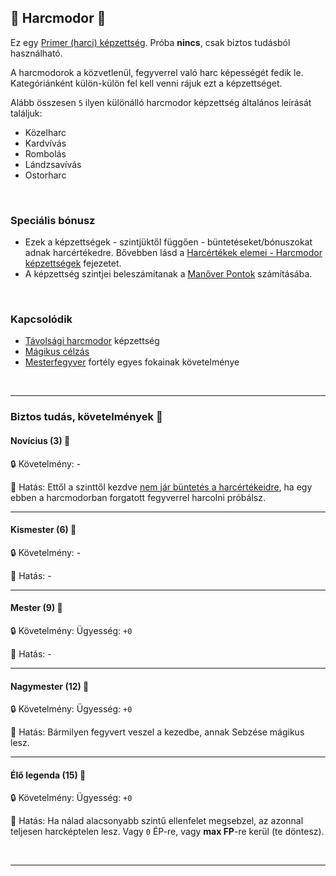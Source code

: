 ## 🔵 Harcmodor 🔁

Ez egy [Primer (harci) képzettség](../017_primer_szekunder_ismeretek.md). Próba **nincs**, csak biztos tudásból használható.

A harcmodorok a közvetlenül, fegyverrel való harc képességét fedik le. Kategóriánként külön-külön fel kell venni rájuk ezt a képzettséget.

Alább összesen `5` ilyen különálló harcmodor képzettség általános leírását találjuk:
- Közelharc
- Kardvívás
- Rombolás
- Lándzsavívás
- Ostorharc

<br />

### Speciális bónusz

- Ezek a képzettségek - szintjüktől függően - büntetéseket/bónuszokat adnak harcértékedre. Bővebben lásd a [Harcértékek elemei - Harcmodor képzettségek](../062_02_harcmodor_kepzettsegek_es_bonuszaik.md) fejezetet.
- A képzettség szintjei beleszámítanak a [Manőver Pontok](../066_02_manover_pontok.md) számításába.

<br />

### Kapcsolódik

- [Távolsági harcmodor](tavolsagi_harcmodor.md) képzettség
- [Mágikus célzás](magikus_celzas.md)
- [Mesterfegyver](../fortelyok.harci/mesterfegyver.md) fortély egyes fokainak követelménye

<br />

---
### Biztos tudás, követelmények 📖

#### Novícius (3) 📖

🔒 Követelmény: -

🌟 Hatás: Ettől a szinttől kezdve [nem jár büntetés a harcértékeidre](../062_02_harcmodor_kepzettsegek_es_bonuszaik.md), ha egy ebben a harcmodorban forgatott fegyverrel harcolni próbálsz.

---
#### Kismester (6) 📖

🔒 Követelmény: -

🌟 Hatás: -

---
#### Mester (9) 📖

🔒 Követelmény: Ügyesség: `+0`

🌟 Hatás: -

---
#### Nagymester (12) 📖

🔒 Követelmény: Ügyesség: `+0`

🌟 Hatás: Bármilyen fegyvert veszel a kezedbe, annak Sebzése mágikus lesz.

---
#### Élő legenda (15) 📖

🔒 Követelmény: Ügyesség: `+0`

🌟 Hatás: Ha nálad alacsonyabb szintű ellenfelet megsebzel, az azonnal teljesen harcképtelen lesz. Vagy `0` ÉP-re, vagy **max FP**-re kerül (te döntesz).

<br />

---
